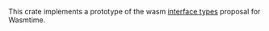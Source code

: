 This crate implements a prototype of the wasm [interface types] proposal
for Wasmtime.

[interface types]: https://github.com/WebAssembly/interface-types

